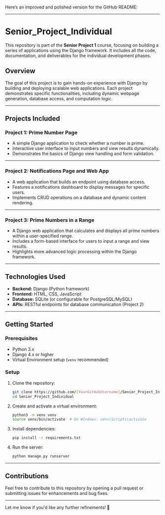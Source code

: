 Here’s an improved and polished version for the GitHub README:

---

# **Senior_Project_Individual**

This repository is part of the **Senior Project 1** course, focusing on building a series of applications using the Django framework. It includes all the code, documentation, and deliverables for the individual development phases.

## **Overview**
The goal of this project is to gain hands-on experience with Django by building and deploying scalable web applications. Each project demonstrates specific functionalities, including dynamic webpage generation, database access, and computation logic.

---

## **Projects Included**

### **Project 1: Prime Number Page**
- A simple Django application to check whether a number is prime.
- Interactive user interface to input numbers and view results dynamically.
- Demonstrates the basics of Django view handling and form validation.

---

### **Project 2: Notifications Page and Web App**
- A web application that builds an endpoint using database access.
- Features a notifications dashboard to display messages for specific users.
- Implements CRUD operations on a database and dynamic content rendering.

---

### **Project 3: Prime Numbers in a Range**
- A Django web application that calculates and displays all prime numbers within a user-specified range.
- Includes a form-based interface for users to input a range and view results.
- Highlights more advanced logic processing within the Django framework.

---

## **Technologies Used**
- **Backend:** Django (Python framework)
- **Frontend:** HTML, CSS, JavaScript
- **Database:** SQLite (or configurable for PostgreSQL/MySQL)
- **APIs:** RESTful endpoints for database communication (Project 2)

---

## **Getting Started**
### **Prerequisites**
- Python 3.x
- Django 4.x or higher
- Virtual Environment setup (`venv` recommended)

### **Setup**
1. Clone the repository:
   ```bash
   git clone https://github.com/[YourGitHubUsername]/Senior_Project_Individual.git
   cd Senior_Project_Individual
   ```
2. Create and activate a virtual environment:
   ```bash
   python3 -m venv venv
   source venv/bin/activate  # On Windows: venv\Scripts\activate
   ```
3. Install dependencies:
   ```bash
   pip install -r requirements.txt
   ```
4. Run the server:
   ```bash
   python manage.py runserver
   ```

---

## **Contributions**
Feel free to contribute to this repository by opening a pull request or submitting issues for enhancements and bug fixes.

---

Let me know if you'd like any further refinements! 🚀
